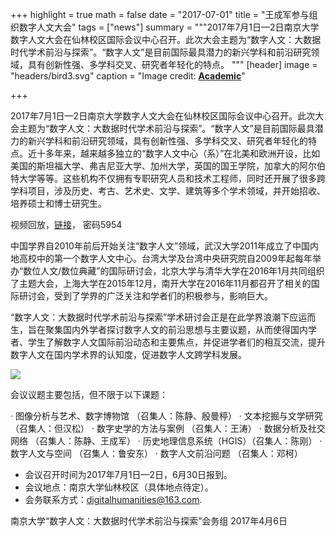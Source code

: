 +++
highlight = true
math = false
date = "2017-07-01"
title = "王成军参与组织数字人文大会"
tags = ["news"]
summary = """2017年7月1日—2日南京大学数字人文大会在仙林校区国际会议中心召开。此次大会主题为“数字人文：大数据时代学术前沿与探索”。“数字人文”是目前国际最具潜力的新兴学科和前沿研究领域，具有创新性强、多学科交叉、研究者年轻化的特点。
"""
[header]
image = "headers/bird3.svg"
caption = "Image credit: [**Academic**](https://github.com/gcushen/hugo-academic/)"

+++

2017年7月1日—2日南京大学数字人文大会在仙林校区国际会议中心召开。此次大会主题为“数字人文：大数据时代学术前沿与探索”。“数字人文”是目前国际最具潜力的新兴学科和前沿研究领域，具有创新性强、多学科交叉、研究者年轻化的特点。近十多年来，越来越多独立的“数字人文中心（系）”在北美和欧洲开设，比如美国的斯坦福大学、弗吉尼亚大学、加州大学，英国的国王学院，加拿大的阿尔伯特大学等等。这些机构不仅拥有专职研究人员和技术工程师，同时还开展了很多跨学科项目，涉及历史、考古、艺术史、文学、建筑等多个学术领域，并开始招收、培养硕士和博士研究生。

视频回放，[链接](http://zb.shixiutv.com/Play.aspx?pid=hy516044&code=011LXDxQ0TtXeb2df7wQ0ADHxQ0LXDxi&state=1)， 密码5954

中国学界自2010年前后开始关注“数字人文”领域，武汉大学2011年成立了中国内地高校中的第一个数字人文中心。台湾大学及台湾中央研究院自2009年起每年举办“数位人文/数位典藏”的国际研讨会，北京大学与清华大学在2016年1月共同组织了主题大会，上海大学在2015年12月，南开大学在2016年11月都召开了相关的国际研讨会，受到了学界的广泛关注和学者们的积极参与，影响巨大。

“数字人文：大数据时代学术前沿与探索”学术研讨会正是在此学界浪潮下应运而生，旨在聚集国内外学者探讨数字人文的前沿思想与主要议题，从而使得国内学者、学生了解数字人文国际前沿动态和主要焦点，并促进学者们的相互交流，提升数字人文在国内学术界的认知度，促进数字人文跨学科发展。


![](https://chengjunwang.com/img/2017/dh2017.jpg)

会议议题主要包括，但不限于以下课题：

  · 图像分析与艺术、数字博物馆  （召集人：陈静、殷曼楟）
  · 文本挖掘与文学研究 （召集人：但汉松）
  · 数字史学的方法与案例 （召集人：王涛）
  · 数据分析及社交网络 （召集人：陈静、王成军）
  · 历史地理信息系统（HGIS）（召集人：陈刚）
  · 数字人文与空间 （召集人：鲁安东）
  · 数字人文前沿问题 （召集人：邓柯）

- 会议召开时间为2017年7月1日—2日，6月30日报到。
- 会议地点：南京大学仙林校区（具体地点待定）。
- 会务联系方式：digitalhumanities@163.com.

南京大学“数字人文：大数据时代学术前沿与探索”会务组
2017年4月6日
